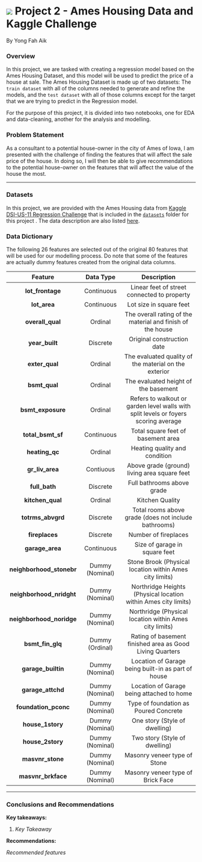 # ![](https://ga-dash.s3.amazonaws.com/production/assets/logo-9f88ae6c9c3871690e33280fcf557f33.png) Project 2 - Ames Housing Data and Kaggle Challenge
By Yong Fah Aik

### Overview
In this project, we are tasked with creating a regression model based on the Ames Housing Dataset, and this model will be used to predict the price of a house at sale. The Ames Housing Dataset is made up of two datasets: The `train dataset` with all of the columns needed to generate and refine the models, and the `test dataset` with all of those columns except for the target that we are trying to predict in the Regression model. 

For the purpose of this project, it is divided into two notebooks, one for EDA and data-cleaning, another for the analysis and modelling.

### Problem Statement
As a consultant to a potential house-owner in the city of Ames of Iowa, I am presented with the challenge of finding the features that will affect the sale price of the house. In doing so, I will then be able to give recommendations to the potential house-owner on the features that will affect the value of the house the most.

---

### Datasets
In this project, we are provided with the Ames Housing data from [Kaggle DSI-US-11 Regression Challenge](https://www.kaggle.com/c/dsi-us-11-project-2-regression-challenge) that is included in the [`datasets`](./datasets/) folder for this project . The data description are also listed [here](http://jse.amstat.org/v19n3/decock/DataDocumentation.txt).

### Data Dictionary
The following 26 features are selected out of the original 80 features that will be used for our modelling process. Do note that some of the features are actually dummy features created from the original data columns.

|Feature|Data Type|Description|
|:--:|:--:|:----------:|
|**lot_frontage**| Continuous | Linear feet of street connected to property |
|**lot_area**| Continuous | Lot size in square feet |
|**overall_qual**| Ordinal | The overall rating of the material and finish of the house |
|**year_built**| Discrete | Original construction date |
|**exter_qual**| Ordinal | The evaluated quality of the material on the exterior |
|**bsmt_qual**| Ordinal | The evaluated height of the basement |
|**bsmt_exposure**| Ordinal | Refers to walkout or garden level walls with split levels or foyers scoring average |
|**total_bsmt_sf**| Continuous | Total square feet of basement area |
|**heating_qc**| Ordinal | Heating quality and condition |
|**gr_liv_area**| Contiuous | Above grade (ground) living area square feet |
|**full_bath**| Discrete | Full bathrooms above grade |
|**kitchen_qual**| Ordinal | Kitchen Quality |
|**totrms_abvgrd**| Discrete | Total rooms above grade (does not include bathrooms) |
|**fireplaces**| Discrete | Number of fireplaces |
|**garage_area**| Continuous | Size of garage in square feet |
|**neighborhood_stonebr**| Dummy (Nominal) | Stone Brook (Physical location within Ames city limits) |
|**neighborhood_nridght**| Dummy (Nominal) | Northridge Heights (Physical location within Ames city limits) |
|**neighborhood_noridge**| Dummy (Nominal) | Northridge (Physical location within Ames city limits) |
|**bsmt_fin_glq**| Dummy (Ordinal) | Rating of basement finished area as Good Living Quarters |
|**garage_builtin**| Dummy (Nominal) | Location of Garage being built-in as part of house |
|**garage_attchd**| Dummy (Nominal) | Location of Garage being attached to home |
|**foundation_pconc**| Dummy (Nominal) | Type of foundation as Poured Concrete |
|**house_1story**| Dummy (Nominal) | One story (Style of dwelling) |
|**house_2story**| Dummy (Nominal) | Two story (Style of dwelling) |
|**masvnr_stone**| Dummy (Nominal) | Masonry veneer type of Stone |
|**masvnr_brkface**| Dummy (Nominal) | Masonry veneer type of Brick Face|
---

### Conclusions and Recommendations

**Key takeaways:** 

1. *Key Takeaway*

**Recommendations:** 

*Recommended features*

